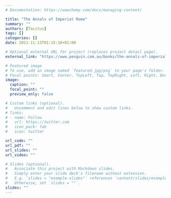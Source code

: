 ```yaml
---
# Documentation: https://wowchemy.com/docs/managing-content/

title: "The Annals of Imperial Rome"
summary: ""
authors: [Tacitus]
tags: []
categories: []
date: 2021-11-13T01:15:18+01:00

# Optional external URL for project (replaces project detail page).
external_link: "https://www.penguin.com.au/books/the-annals-of-imperial-rome-9780140440607"

# Featured image
# To use, add an image named `featured.jpg/png` to your page's folder.
# Focal points: Smart, Center, TopLeft, Top, TopRight, Left, Right, BottomLeft, Bottom, BottomRight.
image:
  caption: ""
  focal_point: ""
  preview_only: false

# Custom links (optional).
#   Uncomment and edit lines below to show custom links.
# links:
# - name: Follow
#   url: https://twitter.com
#   icon_pack: fab
#   icon: twitter

url_code: ""
url_pdf: ""
url_slides: ""
url_video: ""

# Slides (optional).
#   Associate this project with Markdown slides.
#   Simply enter your slide deck's filename without extension.
#   E.g. `slides = "example-slides"` references `content/slides/example-slides.md`.
#   Otherwise, set `slides = ""`.
slides: ""
---
```

